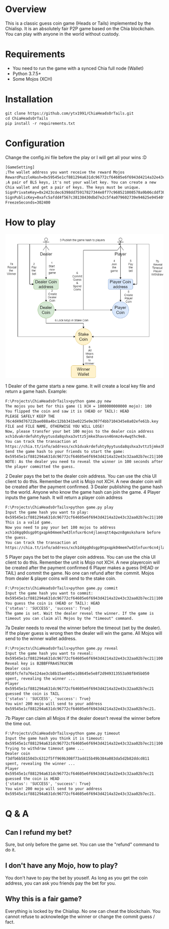 # Overview
This is a classic guess coin game (Heads or Tails) implemented by the Chialisp. It is an absolutely fair P2P game based on the Chia blockchain. You can play with anyone in the world without custody.

# Requirements
 - You need to run the game with a synced Chia full node (Wallet)
 - Python 3.7.5+
 - Some Mojos (XCH)

# Installation

    git clone https://github.com/ytx1991/ChiaHeadsOrTails.git
    cd ChiaHeadsOrTails
    pip install -r requirements.txt
# Configuration
Change the config.ini file before the play or I will get all your wins :D

    [GameSetting]
    ;The wallet address you want receive the reward Mojos
    RewardPuzzleHash=0x59545e1cf881294a631dc96772cf64605e6f6943d4214a32e43c32aa02b7ec21
    ;A pair of BLS keys, it's not your wallet key. You can create a new Chia wallet and get a pair of keys. The keys must be unique.
    SignPrivateKey=0x2423cdec6398dd75917827344e8f77c968521008578a9b06cddf309e119ee4d1
    SignPublicKey=0xafc5afdd4f567c38138430dbd7e2c5f4a079602739e94625e94540f23bf0f91cb003388ece0044f437515dc7fae3f2d1
    FreezeSeconds=302400

# How to play
![Overview](HoT.png)

1 Dealer of the game starts a new game. It will create a local key file and return a game hash.
Example:

    F:\Projects\ChiaHeadsOrTails>python game.py new
    The mojos you bet for this game (1 XCH = 1000000000000 mojo): 100
    You flipped the coin and saw it is (HEAD or TAIL): HEAD
    PLEASE SAFELY KEEP THE 76c4d49d76722bae088a4bc12bb341be0225e9e307f4bb7104345e8a02efe61b.key FILE and FILE NAME, OTHERWISE YOU WILL LOSE!
    Now, please transfer your bet 100 mojos to the dealer coin address xch1dvakrdefuhty9yytusda8qshxa3vttz5jmke3havsn46nmz4v4wqthc9e8.
    You can track the transaction at https://chia.tt/info/address/xch1dvakrdefuhty9yytusda8qshxa3vttz5jmke3havsn46nmz4v4wqthc9e8
    Send the game hash to your friends to start the game:
    0x59545e1cf881294a631dc96772cf64605e6f6943d4214a32e43c32aa02b7ec21|100|0x76c4d49d76722bae088a4bc12bb341be0225e9e307f4bb7104345e8a02efe61b|100|0x6b3b61b729e5d642908be41bd382173762c5ac5496ed98dfac84eba9ec55655c
    NOTE: As the dealer you need to reveal the winner in 100 seconds after the player committed the guess.

 2 Dealer pays the bet to the dealer coin address. You can use the chia UI client to do this. Remember the unit is Mojo not XCH. A new dealer coin will be created after the payment confirmed.
 3 Dealer publishing the game hash to the world. Anyone who know the game hash can join the game.
 4 Player inputs the game hash. It will return a player coin address

    F:\Projects\ChiaHeadsOrTails>python game.py play
    Input the game hash you want to play: 0x59545e1cf881294a631dc96772cf64605e6f6943d4214a32e43c32aa02b7ec21|100|0x76c4d49d76722bae088a4bc12bb341be0225e9e307f4bb7104345e8a02efe61b|100|0x6b3b61b729e5d642908be41bd382173762c5ac5496ed98dfac84eba9ec55655c
    This is a valid game.
    Now you need to pay your bet 100 mojos to address xch1d4gq0dsgp9tgxqpk04mem7w43lnfuxr6cn4jlaexqtt4qwzn8gmsksharm before the guess.
    You can track the transaction at https://chia.tt/info/address/xch1d4gq0dsgp9tgxqpk04mem7w43lnfuxr6cn4jlaexqtt4qwzn8gmsksharm

5 Player pays the bet to the player coin address. You can use the chia UI client to do this. Remember the unit is Mojo not XCH. A new playercoin will be created after the payment confirmed
6 Player makes a guess (HEAD or TAIL) and commit the game. No one can refund after the commit. Mojos from dealer & player coins will send to the stake coin.

    F:\Projects\ChiaHeadsOrTails>python game.py commit
    Input the game hash you want to commit: 0x59545e1cf881294a631dc96772cf64605e6f6943d4214a32e43c32aa02b7ec21|100|0x76c4d49d76722bae088a4bc12bb341be0225e9e307f4bb7104345e8a02efe61b|100|0x6b3b61b729e5d642908be41bd382173762c5ac5496ed98dfac84eba9ec55655c
    You guess the coin is (HEAD or TAIL): HEAD
    {'status': 'SUCCESS', 'success': True}
    The game is set. Wait the dealer reveal the winner. If the game is timeout you can claim all Mojos by the "timeout" command.

7a Dealer needs to reveal the winner before the timeout (set by the dealer). If the player guess is wrong then the dealer will win the game. All Mojos will send to the winner wallet address.

    F:\Projects\ChiaHeadsOrTails>python game.py reveal
    Input the game hash you want to reveal: 0x59545e1cf881294a631dc96772cf64605e6f6943d4214a32e43c32aa02b7ec21|100|0x54910a2489aec3f015e4473129bdd47c052bced441a681ee05e4de225bd16752|302400|0xc8e4cf0346d30e1344bb05f32bc5eff28ca4ec6ad63a66aabce564b64a20f4eb
    Reveal key is B2BBFFRA4S7KUC9N
    Dealer coin 0010fcfe7a76e124ae3cb8b15ae005e1d8645e5e8f2d949313553a98f845b050 spent, revealing the winner ...
    Player 0x59545e1cf881294a631dc96772cf64605e6f6943d4214a32e43c32aa02b7ec21 guessed the coin is TAIL
    {'status': 'SUCCESS', 'success': True}
    You win! 200 mojo will send to your address 0x59545e1cf881294a631dc96772cf64605e6f6943d4214a32e43c32aa02b7ec21.

7b Player can claim all Mojos if the dealer doesn't reveal the winner before the time out.

    F:\Projects\ChiaHeadsOrTails>python game.py timeout
    Input the game hash you think it is timeout: 0x59545e1cf881294a631dc96772cf64605e6f6943d4214a32e43c32aa02b7ec21|100|0x76c4d49d76722bae088a4bc12bb341be0225e9e307f4bb7104345e8a02efe61b|100|0x6b3b61b729e5d642908be41bd382173762c5ac5496ed98dfac84eba9ec55655c
    Trying to withdraw timeout game ...
    Dealer coin f3dfb6b58150d3c6312f5ff969b308f73add15b49b384a083da5d2b82ddcd811 spent, revealing the winner ...
    Player 0x59545e1cf881294a631dc96772cf64605e6f6943d4214a32e43c32aa02b7ec21 guessed the coin is HEAD
    {'status': 'SUCCESS', 'success': True}
    You win! 200 mojo will send to your address 0x59545e1cf881294a631dc96772cf64605e6f6943d4214a32e43c32aa02b7ec21.

# Q & A

## Can I refund my bet?
Sure, but only before the game set. You can use the "refund" command to do it.
## I don't have any Mojo, how to play?
You don't have to pay the bet by youself. As long as you get the coin address, you can ask you friends pay the bet for you.
## Why this is a fair game?
Everything is locked by the Chialisp. No one can cheat the blockchain. You  cannot refuse to acknowledge the winner or change the commit guess / fact.
